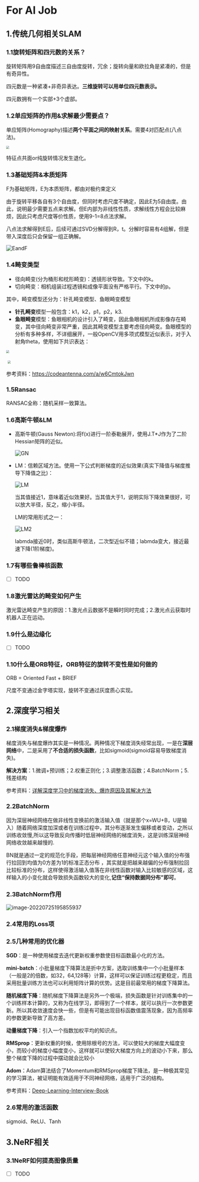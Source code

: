 # For AI Job

## 1.传统几何相关SLAM

### 1.1旋转矩阵和四元数的关系？

旋转矩阵用9自由度描述三自由度旋转，冗余；旋转向量和欧拉角是紧凑的，但是有奇异性。

四元数是一种紧凑+非奇异表达。**三维旋转可以用单位四元数表示。**

四元数拥有一个实部+3个虚部。

### 1.2单应矩阵的作用&求解最少需要点？

单应矩阵(Homography)描述**两个平面之间的映射关系**。需要4对匹配点(八点法)。

<img src="png/1.png" style="zoom:50%;" />

特征点共面or纯旋转情况发生退化。

### 1.3基础矩阵&本质矩阵

F为基础矩阵，E为本质矩阵，都由对极约束定义

由于旋转平移各自有3个自由度，但同时考虑尺度不确定，因此E为5自由度。由此，说明最少需要五点来求解。但E内部为非线性性质，求解线性方程会比较麻烦，因此只考虑尺度等价性质，使用9-1=8点法求解。

八点法求解得到E后，后续可通过SVD分解得到R，t。分解时容易有4组解，但是带入深度后只会保留一组正确解。

![EandF](png/5.png)

### 1.4畸变类型

- 径向畸变(分为桶形和枕形畸变)：透镜形状导致。下文中的k。
- 切向畸变：相机组装过程透镜和成像平面没有严格平行。下文中的p。

其中，畸变模型还分为：针孔畸变模型、鱼眼畸变模型

- **针孔畸变**模型一般包含：k1，k2，p1，p2，k3.
- **鱼眼畸变**模型：鱼眼相机的设计引入了畸变，因此鱼眼相机所成影像存在畸变，其中径向畸变非常严重，因此其畸变模型主要考虑径向畸变。鱼眼模型的分析有多种多样，不详细展开，一般OpenCV用多项式模型近似表示，对于入射角theta，使用如下共识表达：

<img src="png/2.png" style="zoom:50%;" />



​	<img src="png/3.png" style="zoom:50%;" />

参考资料：https://codeantenna.com/a/w6CmtokJwn

### 1.5Ransac

RANSAC全称：随机采样一致算法。

### 1.6高斯牛顿&LM

- 高斯牛顿(Gauss Newton):将f(x)进行一阶泰勒展开，使用J.T*J作为了二阶Hessian矩阵的近似。

  ![GN](png/6.png)

- LM：信赖区域方法。使用一下公式判断梯度的近似效果(真实下降值与梯度推导下降值之比)：

  ![LM](png/7.png)

  当其值接近1，意味着近似效果好。当其值大于1，说明实际下降效果很好，可以放大半径，反之，缩小半径。

  LM的常用形式之一：

  ![LM2](png/8.png)

  labmda接近0时，类似高斯牛顿法，二次型近似不错；labmda变大，接近最速下降(1阶梯度)。

### 1.7有哪些鲁棒核函数

- [ ] TODO

### 1.8激光雷达的畸变如何产生

激光雷达畸变产生的原因：1.激光点云数据不是瞬时同时完成；2.激光点云获取时机器人正在运动。

### 1.9什么是边缘化

- [ ] TODO

### 1.10什么是ORB特征，ORB特征的旋转不变性是如何做的

ORB = Oriented Fast + BRIEF

尺度不变通过金字塔实现，旋转不变通过灰度质心实现。

## 2.深度学习相关

### 2.1梯度消失&梯度爆炸

梯度消失与梯度爆炸其实是一种情况。两种情况下梯度消失经常出现，一是在**深层网络**中，二是采用了**不合适的损失函数**，比如sigmoid(sigmoid容易导致梯度消失)。

**解决方案**：1.微调+预训练；2.权重正则化；3.调整激活函数；4.BatchNorm；5.残差结构

参考资料：[详解深度学习中的梯度消失、爆炸原因及其解决方法](https://zhuanlan.zhihu.com/p/33006526)

### 2.2BatchNorm

因为深层神经网络在做非线性变换前的激活输入值（就是那个x=WU+B，U是输入）随着网络深度加深或者在训练过程中，其分布逐渐发生偏移或者变动，之所以训练收敛慢,所以这导致反向传播时低层神经网络的梯度消失，这是训练深层神经网络收敛越来越慢的.

BN就是通过一定的规范化手段，把每层神经网络任意神经元这个输入值的分布强行拉回到均值为0方差为1的标准正态分布 ，其实就是把越来越偏的分布强制拉回比较标准的分布，这样使得激活输入值落在非线性函数对输入比较敏感的区域，这样输入的小变化就会导致损失函数较大的变化,**记住“保持数据同分布”即可**。

### 2.3BatchNorm作用

![image-20220725195855937](png/4.png)

### 2.4常用的Loss项

### 2.5几种常用的优化器

**SGD**：是一种使用梯度去迭代更新权重参数使目标函数最小化的方法。

**mini-batch**：小批量梯度下降算法是折中方案，选取训练集中一个小批量样本（一般是2的倍数，如32，64,128等）计算，这样可以保证训练过程更稳定，而且采用批量训练方法也可以利用矩阵计算的优势。这是目前最常用的梯度下降算法。

**随机梯度下降**：随机梯度下降算法是另外一个极端，损失函数是针对训练集中的一个训练样本计算的，又称为在线学习，即得到了一个样本，就可以执行一次参数更新。所以其收敛速度会快一些，但是有可能出现目标函数值震荡现象，因为高频率的参数更新导致了高方差。

**动量梯度下降**：引入一个指数加权平均的知识点。

**RMSprop**：更新权重的时候，使用除根号的方法，可以使较大的梯度大幅度变小，而较小的梯度小幅度变小，这样就可以使较大梯度方向上的波动小下来，那么整个梯度下降的过程中摆动就会比较小

**Adom**：Adam算法结合了Momentum和RMSprop梯度下降法，是一种极其常见的学习算法，被证明能有效适用于不同神经网络，适用于广泛的结构。

参考资料：[Deep-Learning-Interview-Book](https://github.com/amusi/Deep-Learning-Interview-Book/blob/master/docs/%E6%B7%B1%E5%BA%A6%E5%AD%A6%E4%B9%A0.md)

### 2.6常用的激活函数

sigmoid、ReLU、Tanh

## 3.NeRF相关

### 3.1NeRF如何提高图像质量

- [ ] TODO
